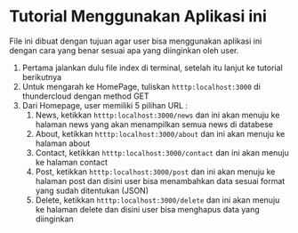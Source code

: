 # Tutorial Menggunakan Aplikasi ini

File ini dibuat dengan tujuan agar user bisa menggunakan aplikasi ini dengan cara yang benar sesuai apa yang diinginkan oleh user.

1. Pertama jalankan dulu file index di terminal, setelah itu lanjut ke tutorial berikutnya
2. Untuk mengarah ke HomePage, tuliskan `htttp:localhost:3000` di thundercloud dengan method GET
3. Dari Homepage, user memiliki 5 pilihan URL :
   1. News, ketikkan `htttp:localhost:3000/news` dan ini akan menuju ke halaman news yang akan menampilkan semua news di databese
   2. About, ketikkan `htttp:localhost:3000/about` dan ini akan menuju ke halaman about
   3. Contact, ketikkan `htttp:localhost:3000/contact` dan ini akan menuju ke halaman contact
   4. Post, ketikkan `htttp:localhost:3000/post` dan ini akan menuju ke halaman post dan disini user bisa menambahkan data sesuai format yang sudah ditentukan (JSON)
   5. Delete, ketikkan `htttp:localhost:3000/delete` dan ini akan menuju ke halaman delete dan disini user bisa menghapus data yang diinginkan
